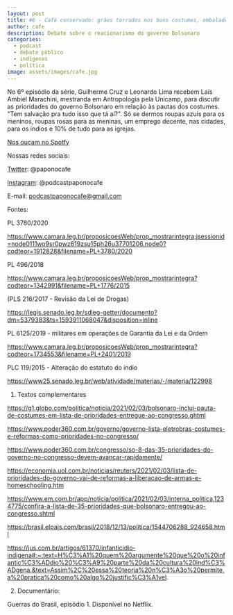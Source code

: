 ```yaml
---
layout: post
title: #6 - Café conservado: grãos torrados nos bons costumes, embalados no vácuo da moral, 100% abençoado
author: cafe
description: Debate sobre o reacionarismo do governo Bolsonaro
categories:
  - podcast
  - debate público
  - indígenas
  - política
image: assets/images/cafe.jpg
---
```

No 6º episódio da série, Guilherme Cruz e Leonardo Lima recebem Laís Ambiel Marachini, mestranda em Antropologia pela Unicamp, para discutir as prioridades do governo Bolsonaro em relação às pautas dos costumes. "Tem salvação pra tudo isso que tá aí?". Só se dermos roupas azuis para os meninos, roupas rosas para as meninas, um emprego decente, nas cidades, para os índios e 10% de tudo para as igrejas.

[Nos ouçam no Spotfy](https://open.spotify.com/show/2F3ocRquuDNy2SwPHSgI4v)

Nossas redes sociais:

[Twitter](https://twitter.com/home?logout=1614993705188): @paponocafe

[Instagram](https://www.instagram.com/podcastpaponocafe/): @podcastpaponocafe

E-mail: podcastpaponocafe@gmail.com



Fontes:

PL 3780/2020

https://www.camara.leg.br/proposicoesWeb/prop_mostrarintegra;jsessionid=node0111wo9sr0pwz619zsu15ph26u37701206.node0?codteor=1912828&filename=PL+3780/2020

PL 496/2018

https://www.camara.leg.br/proposicoesWeb/prop_mostrarintegra?codteor=1342991&filename=PL+1776/2015

(PLS 216/2017 - Revisão da Lei de Drogas)

https://legis.senado.leg.br/sdleg-getter/documento?dm=5379383&ts=1593911068047&disposition=inline

PL 6125/2019 -  militares em operações de Garantia da Lei e da Ordem

https://www.camara.leg.br/proposicoesWeb/prop_mostrarintegra?codteor=1734553&filename=PL+2401/2019

PLC 119/2015 - Alteração do estatuto do índio

https://www25.senado.leg.br/web/atividade/materias/-/materia/122998



1. Textos complementares

https://g1.globo.com/politica/noticia/2021/02/03/bolsonaro-inclui-pauta-de-costumes-em-lista-de-prioridades-entregue-ao-congresso.ghtml

https://www.poder360.com.br/governo/governo-lista-eletrobras-costumes-e-reformas-como-prioridades-no-congresso/

https://www.poder360.com.br/congresso/so-8-das-35-prioridades-do-governo-no-congresso-devem-avancar-rapidamente/

https://economia.uol.com.br/noticias/reuters/2021/02/03/lista-de-prioridades-do-governo-vai-de-reformas-a-liberacao-de-armas-e-homeschooling.htm

https://www.em.com.br/app/noticia/politica/2021/02/03/interna_politica,1234775/confira-a-lista-de-35-prioridades-que-bolsonaro-entregou-ao-congresso.shtml

https://brasil.elpais.com/brasil/2018/12/13/politica/1544706288_924658.html

https://jus.com.br/artigos/61370/infanticidio-indigena#:~:text=H%C3%A1%20quem%20argumente%20que%20o%20infantic%C3%ADdio%20%C3%A9%20parte%20da%20cultura%20ind%C3%ADgena.&text=Assim%2C%20essa%20teoria%20n%C3%A3o%20permite,a%20pratica%20como%20algo%20justific%C3%A1vel.


2. Documentário:

Guerras do Brasil, episódio 1. Disponível no Netflix.
